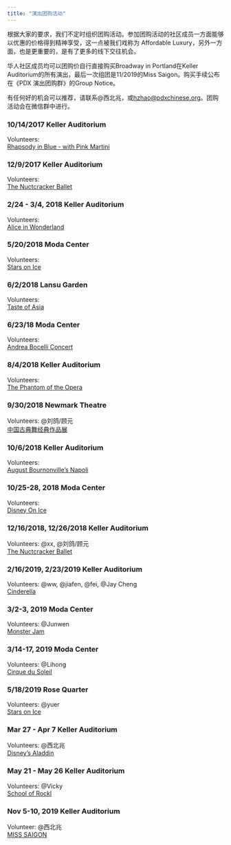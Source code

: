 ```yaml
---
title: "演出团购活动"
---
```


根据大家的要求，我们不定时组织团购活动。参加团购活动的社区成员一方面能够以优惠的价格得到精神享受，这一点被我们戏称为 Affordable Luxury，另外一方面，也是更重要的，是有了更多的线下交往机会。

华人社区成员均可以团购价自行直接购买Broadway in Portland在Keller Auditorium的所有演出，最后一次组团是11/2019的Miss Saigon。购买手续公布在《PDX 演出团购群》的Group Notice。

有任何好的机会可以推荐，请联系@西北兆，或[hzhao@pdxchinese.org](mailto:hzhao@pdxchinese.org)。团购活动会在微信群中进行。

### 10/14/2017 Keller Auditorium  
Volunteers:  
[Rhapsody in Blue - with Pink Martini](https://www.obt.org/1718-season/rhapsody-in-blue-pink-martini/)  

### 12/9/2017 Keller Auditorium  
Volunteers:  
[The Nuctcracker Ballet](https://www.obt.org/1718-season/nutcracker/)  

### 2/24 - 3/4, 2018 Keller Auditorium  
Volunteers:  
[Alice in Wonderland](https://www.obt.org/1718-season/alice-in-wonderland)  

### 5/20/2018 Moda Center  
Volunteers:  
[Stars on Ice](http://rosequarter.com/event/stars-on-ice/)  

### 6/2/2018 Lansu Garden  
Volunteers:  
[Taste of Asia](https://lansugarden.org/things-to-do/events/taste-of-asia)  

### 6/23/18 Moda Center  
Volunteers:  
[Andrea Bocelli Concert](http://rosequarter.com/event/andrea-bocelli/)  

### 8/4/2018 Keller Auditorium  
Volunteers:  
[The Phantom of the Opera](https://portland.broadway.com/shows/phantom-opera/)  

### 9/30/2018 Newmark Theatre  
Volunteers: @刘鸽/顾元  
[中国古典舞经典作品展](http://portlandchinesetimes.com/dance-in-china/)  

### 10/6/2018 Keller Auditorium  
Volunteers:  
[August Bournonville’s Napoli](https://www.obt.org/18-19-season/napoli/)  

### 10/25-28, 2018 Moda Center  
Volunteers:  
[Disney On Ice](https://www.disneyonice.com/ticket-info/Dare-to-Dream/112108?gclid=Cj0KCQjw3ebdBRC1ARIsAD8U0V4xOFHyMS-tFHgK7QNFC3oZIaJAD-CmDv2AIMtGJt4F1XEoMukxJzQaAko3EALw_wcB)  

### 12/16/2018, 12/26/2018 Keller Auditorium  
Volunteers: @xx, @刘鸽/顾元  
[The Nuctcracker Ballet](https://www.obt.org/18-19-season/nutcracker/)  

### 2/16/2019, 2/23/2019 Keller Auditorium  
Volunteers: @ww, @jiafen, @fei, @Jay Cheng  
[Cinderella](https://www.obt.org/18-19-season/cinderella/?gclid=CjwKCAiAqt7jBRAcEiwAof2uK0PxR6hViR1mscKQPQatM8_5s5IDMZBxKwP28bf2vTm_WGmLTMKXGRoCtFcQAvD_BwE)  

### 3/2-3, 2019 Moda Center  
Volunteers: @Junwen  
[Monster Jam](https://www.monsterjam.com/en-US/events/portland-or/mar-02-2019-mar-03-2019)  

### 3/14-17, 2019 Moda Center  
Volunteers: @Lihong  
[Cirque du Soleil](https://www.cirquedusoleil.com/usa/portland-oregon/corteo/buy-tickets?utm_medium=paid-search&utm_source=google&utm_content=Expanded-Text-Ad%7car_corteo_us_portland-or__b_en%7cticket-sales%7cpmg%7c%7c%7c%7ctsd&utm_campaign=corteo_portland_2019%7ctouringshowarena%7ccorteo%7cPortland-OR-US%7c&gclid=CjwKCAiAqt7jBRAcEiwAof2uK5E2hvgGq7BnWY4cLnyiMw_CT8g0pneDP4ffCdynR2arU80tQ0wWxBoCl-AQAvD_BwE&gclsrc=aw.ds)  

### 5/18/2019 Rose Quarter  
Volunteers: @yuer  
[Stars on Ice](https://rosequarter.com/event/stars-on-ice-2019/)  

### Mar 27 - Apr 7 Keller Auditorium  
Volunteers: @西北兆  
[Disney’s Aladdin](https://portland.broadway.com/shows/disneys-aladdin/?gclsrc=aw.ds&&scp=true&gclid=Cj0KCQjwg73kBRDVARIsAF-kEH_8zrF3f6I3tkafhNKNkXq0dI5dN0nJI01LH_yN3Ut7HjignM43EcsaAs5-EALw_wcB)  

### May 21 - May 26 Keller Auditorium  
Volunteers: @Vicky  
[School of Rockl](https://portland.broadway.com/shows/school-of-rock/)  

### Nov 5-10, 2019 Keller Auditorium
Volunteer: @西北兆  
[MISS SAIGON](https://portland.broadway.com/shows/miss-saigon/)  
